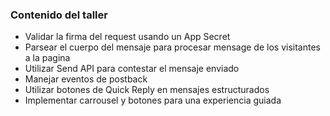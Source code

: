 ### Contenido del taller

* Validar la firma del request usando un App Secret
* Parsear el cuerpo del mensaje para procesar mensage de los visitantes a la pagina 
* Utilizar Send API para contestar el mensaje enviado
* Manejar eventos de postback
* Utilizar botones de  Quick Reply en mensajes estructurados
* Implementar carrousel y botones para una experiencia guiada




